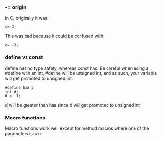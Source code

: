 ### -= origin
In C, originally it was:
```
c=-3;
```

This was bad because it could be confused with:
```
c= -3;
```

### define vs const
define has no type safety, whereas const has.
Be careful when using a #define with an int, #define will be unsigned int, and
as such, your variable will get promoted to unsigned int.

```
#define haa 5
int d;
d = -1;
```
d will be greater than haa since d will get promoted to unsigned int

### Macro functions
Macro functions work well except for method macros where one of the parameters
is: `a++`
